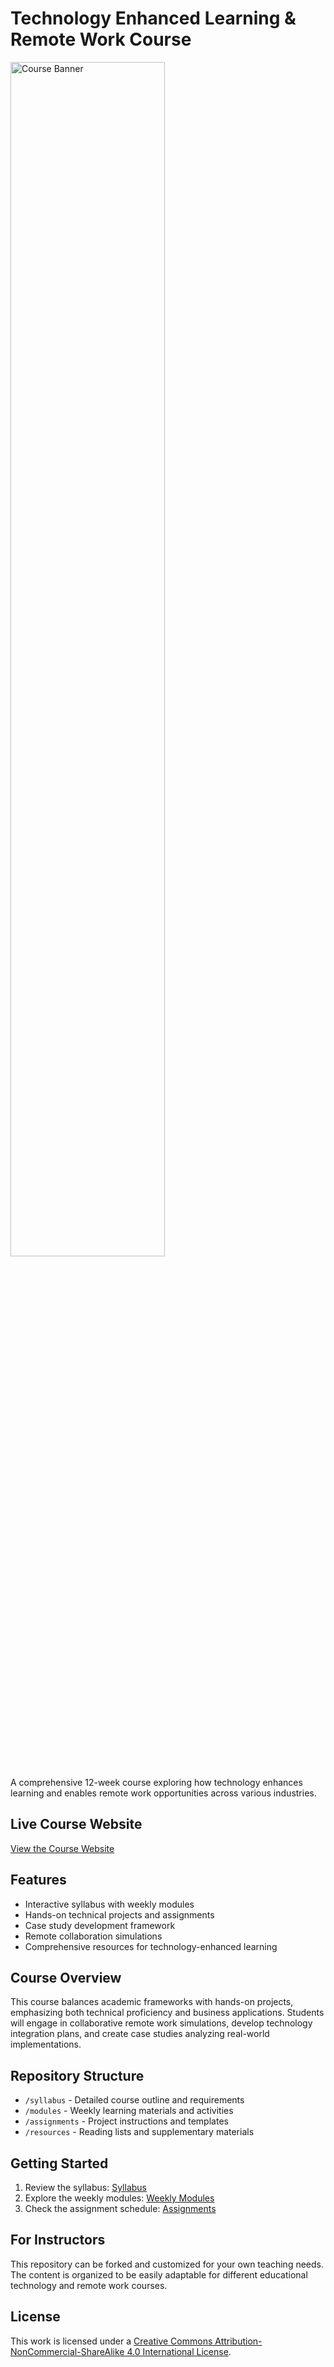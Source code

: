# Technology Enhanced Learning & Remote Work Course

<p><img src="assets/images/course-banner.jpg" width="70%" alt="Course Banner"></p>

A comprehensive 12-week course exploring how technology enhances learning and enables remote work opportunities across various industries.

## Live Course Website

[View the Course Website](https://Freddricklogan.github.io/tech-enhanced-learning/)

## Features

- Interactive syllabus with weekly modules
- Hands-on technical projects and assignments
- Case study development framework
- Remote collaboration simulations
- Comprehensive resources for technology-enhanced learning

## Course Overview

This course balances academic frameworks with hands-on projects, emphasizing both technical proficiency and business applications. Students will engage in collaborative remote work simulations, develop technology integration plans, and create case studies analyzing real-world implementations.

## Repository Structure

- `/syllabus` - Detailed course outline and requirements
- `/modules` - Weekly learning materials and activities
- `/assignments` - Project instructions and templates
- `/resources` - Reading lists and supplementary materials

## Getting Started

1. Review the syllabus: [Syllabus](https://Freddricklogan.github.io/tech-enhanced-learning/syllabus/)
2. Explore the weekly modules: [Weekly Modules](modules/)
3. Check the assignment schedule: [Assignments](assignments/)

## For Instructors

This repository can be forked and customized for your own teaching needs. The content is organized to be easily adaptable for different educational technology and remote work courses.

## License

This work is licensed under a [Creative Commons Attribution-NonCommercial-ShareAlike 4.0 International License](https://creativecommons.org/licenses/by-nc-sa/4.0/).
